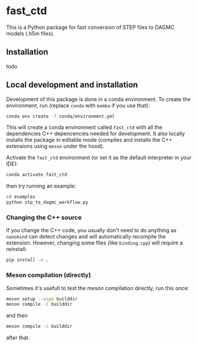 # fast_ctd

This is a Python package for fast conversion of STEP files to DAGMC models (.h5m files).

## Installation

todo

## Local development and installation

Development of this package is done in a conda environment. To create the environment, run (replace `conda` with `mamba` if you use that):

```bash
conda env create -f conda/environment.yml
```

This will create a conda environment called `fast_ctd` with all the dependencies C++ depencencies needed for development. It also locally installs the package in editable mode (compiles and installs the C++ extensions using `meson` under the hood).

Activate the `fast_ctd` environment (or set it as the default interpreter in your IDE):

```bash
conda activate fast_ctd
```

then try running an example:

```bash
cd examples
python stp_to_dagmc_workflow.py
```

### Changing the C++ source

If you change the C++ code, you usually don't need to do anything as `nanobind` can detect changes and will automatically recompile the extension. However, changing some files (like `binding.cpp`) will require a reinstall:

```bash
pip install -e .
```

### Meson compilation (directly)

Sometimes it's usefull to test the meson compilation directly, run this once:

```bash
meson setup --wipe builddir
meson compile -C builddir
```

and then

```bash
meson compile -C builddir
```

after that.
